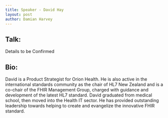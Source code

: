 ```yaml
---
title: Speaker - David Hay
layout: post
author: Damian Harvey
---
```


## Talk:

Details to be Confirmed
  
## Bio:
 
David is a Product Strategist for Orion Health. He is also active in the international standards community as the chair of HL7 New Zealand and is a co-chair of the FHIR Management Group, charged with guidance and development of the latest HL7 standard. David graduated from medical school, then moved into the Health IT sector. He has provided outstanding leadership towards helping to create and evangelize the innovative FHIR standard.



